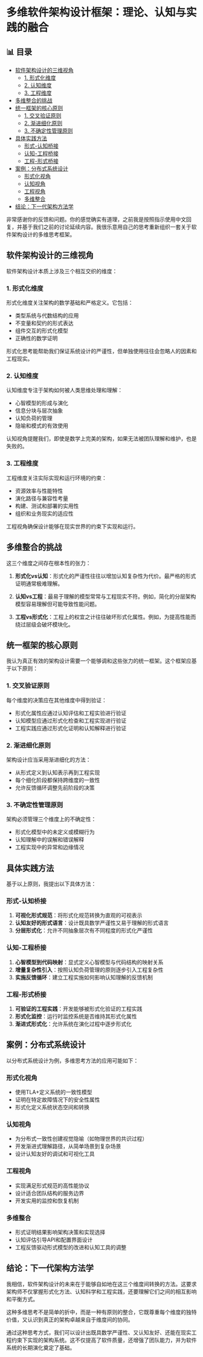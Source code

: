 ﻿# 多维软件架构设计框架：理论、认知与实践的融合


## 📊 目录

- [软件架构设计的三维视角](#软件架构设计的三维视角)
  - [1. 形式化维度](#1-形式化维度)
  - [2. 认知维度](#2-认知维度)
  - [3. 工程维度](#3-工程维度)
- [多维整合的挑战](#多维整合的挑战)
- [统一框架的核心原则](#统一框架的核心原则)
  - [1. 交叉验证原则](#1-交叉验证原则)
  - [2. 渐进细化原则](#2-渐进细化原则)
  - [3. 不确定性管理原则](#3-不确定性管理原则)
- [具体实践方法](#具体实践方法)
  - [形式-认知桥接](#形式-认知桥接)
  - [认知-工程桥接](#认知-工程桥接)
  - [工程-形式桥接](#工程-形式桥接)
- [案例：分布式系统设计](#案例分布式系统设计)
  - [形式化视角](#形式化视角)
  - [认知视角](#认知视角)
  - [工程视角](#工程视角)
  - [多维整合](#多维整合)
- [结论：下一代架构方法学](#结论下一代架构方法学)


非常感谢你的反馈和问题。你的感觉确实有道理，之前我是按照指示使用中文回复，并基于我们之前的讨论延续内容。我很乐意用自己的思考重新组织一套关于软件架构设计的多维思考框架。

## 软件架构设计的三维视角

软件架构设计本质上涉及三个相互交织的维度：

### 1. 形式化维度

形式化维度关注架构的数学基础和严格定义。它包括：

- 类型系统与代数结构的应用
- 不变量和契约的形式表达
- 组件交互的形式化模型
- 正确性的数学证明

形式化思考能帮助我们保证系统设计的严谨性，但单独使用往往会忽略人的因素和工程现实。

### 2. 认知维度

认知维度专注于架构如何被人类思维处理和理解：

- 心智模型的形成与演化
- 信息分块与层次抽象
- 认知负荷的管理
- 隐喻和模式的有效使用

认知视角提醒我们，即使是数学上完美的架构，如果无法被团队理解和维护，也是失败的。

### 3. 工程维度

工程维度关注实际实现和运行环境的约束：

- 资源效率与性能特性
- 演化路径与兼容性考量
- 构建、测试和部署的实用性
- 组织和业务现实的适应性

工程视角确保设计能够在现实世界的约束下实现和运行。

## 多维整合的挑战

这三个维度之间存在根本性的张力：

1. **形式化vs认知**：形式化的严谨性往往以增加认知复杂性为代价。最严格的形式证明通常极难理解。

2. **认知vs工程**：最易于理解的模型常常与工程现实不符。例如，简化的分层架构模型容易理解但可能导致性能问题。

3. **工程vs形式化**：工程上的权宜之计往往破坏形式化属性。例如，为提高性能而绕过层级会破坏模块化。

## 统一框架的核心原则

我认为真正有效的架构设计需要一个能够调和这些张力的统一框架。这个框架应基于以下原则：

### 1. 交叉验证原则

每个维度的决策应在其他维度中得到验证：

- 形式化属性应通过认知评估和工程实验进行验证
- 认知模型应通过形式化检查和工程实现进行验证
- 工程实践应通过形式化证明和认知解释进行验证

### 2. 渐进细化原则

架构设计应当采用渐进细化的方法：

- 从形式定义到认知表示再到工程实现
- 每个细化阶段都保持跨维度的一致性
- 允许反馈循环调整先前阶段的决策

### 3. 不确定性管理原则

架构必须管理三个维度上的不确定性：

- 形式化模型中的未定义或模糊行为
- 认知理解中的误解和错误解释
- 工程实现中的异常和边缘情况

## 具体实践方法

基于以上原则，我提出以下具体方法：

### 形式-认知桥接

1. **可视化形式规范**：将形式化规范转换为直观的可视表示
2. **认知友好的形式语言**：设计既具数学严谨性又易于理解的形式语言
3. **分层形式化**：允许不同抽象层次有不同程度的形式化严谨性

### 认知-工程桥接

1. **心智模型到代码映射**：显式定义心智模型与代码结构的映射关系
2. **增量复杂性引入**：按照认知负荷管理的原则逐步引入工程复杂性
3. **实施反馈循环**：建立工程实施如何影响认知理解的反馈机制

### 工程-形式桥接

1. **可验证的工程实践**：开发能够被形式化验证的工程实践
2. **形式化监控**：运行时监控系统是否维持其形式化属性
3. **渐进式形式化**：允许系统在演化过程中逐步形式化

## 案例：分布式系统设计

以分布式系统设计为例，多维思考方法的应用可能如下：

### 形式化视角

- 使用TLA+定义系统的一致性模型
- 证明在特定故障情况下的安全性属性
- 形式化定义系统状态空间和转换

### 认知视角

- 为分布式一致性创建视觉隐喻（如物理世界的共识过程）
- 开发渐进式理解路径，从简单场景到复杂场景
- 设计认知友好的调试和可视化工具

### 工程视角

- 实现满足形式规范的高性能协议
- 设计适合团队结构的服务边界
- 开发实用的监控和恢复机制

### 多维整合

- 形式证明结果影响架构决策和实现选择
- 认知评估引导API和配置界面设计
- 工程反馈驱动形式模型的改进和认知工具的调整

## 结论：下一代架构方法学

我相信，软件架构设计的未来在于能够自如地在这三个维度间转换的方法。这要求架构师不仅掌握形式化方法、认知科学和工程实践，还要理解它们之间的相互影响和平衡方式。

这种多维思考不是简单的折中，而是一种有原则的整合，它既尊重每个维度的独特价值，又认识到真正的架构卓越来自于维度间的协同。

通过这种思考方式，我们可以设计出既具数学严谨性、又认知友好、还能在现实工程约束下实现的架构系统。这不仅提高了软件质量，还增强了团队能力，并为软件系统的长期演化奠定了基础。

